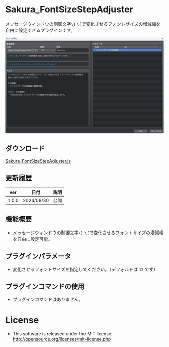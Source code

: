 # Sakura_FontSizeStepAdjuster
メッセージウィンドウの制御文字`\}` `\{`で変化させるフォントサイズの増減幅を自由に設定できるプラグインです。

![alt text](image.png)

## ダウンロード
[Sakura_FontSizeStepAdjuster.js](https://raw.githubusercontent.com/Sakurano6130/SakuraPlugins/main/Sakura_FontSizeStepAdjuster/Sakura_FontSizeStepAdjuster.js)

## 更新履歴
| ver   | 日付       | 説明 |
| ----- | ---------- | ---- |
| 1.0.0 | 2024/08/30 | 公開 |


## 機能概要
- メッセージウィンドウの制御文字`\}` `\{`で変化させるフォントサイズの増減幅を自由に設定可能。

## プラグインパラメータ
- 変化させるフォントサイズを指定してください。（デフォルトは `12` です）

## プラグインコマンドの使用
- プラグインコマンドはありません。

# License
- This software is released under the MIT license. http://opensource.org/licenses/mit-license.php
